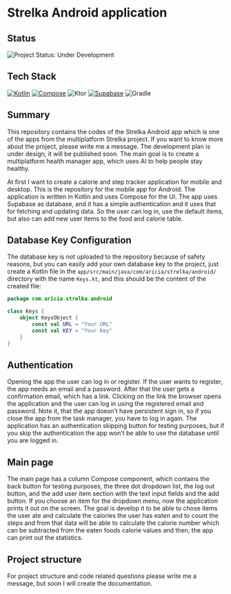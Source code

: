 # Strelka Android application

## Status

![Project Status: Under Development](https://img.shields.io/badge/Status-Under%20Development-orange?style=for-the-badge)

## Tech Stack

[![Kotlin](https://img.shields.io/badge/kotlin-%237F52FF.svg?style=for-the-badge&logo=kotlin&logoColor=white)](https://kotlinlang.org/)
[![Compose](https://img.shields.io/badge/Compose-4285F4.svg?style=for-the-badge&logo=android&logoColor=white)](https://developer.android.com/jetpack/compose)
![Ktor](https://img.shields.io/badge/ktor-000000.svg?style=for-the-badge&logo=ktor)
[![Supabase](https://img.shields.io/badge/Supabase-3ECF8E?style=for-the-badge&logo=supabase&logoColor=white)](https://supabase.com/)
![Gradle](https://img.shields.io/badge/Gradle-02303A.svg?style=for-the-badge&logo=gradle&logoColor=white)


## Summary

This repository contains the codes of the Strelka Android app which is one of the apps from the multiplatform Strelka project. If you want to know more about the project, please write me a message. The development plan is under design, it will be published soon. The main goal is to create a multiplatform health manager app, which uses AI to help people stay healthy.

At first I want to create a calorie and step tracker application for mobile and desktop. This is the repository for the mobile app for Android. The application is written in Kotlin and uses Compose for the UI. The app uses Supabase as database, and it has a simple authentication and it uses that for fetching and updating data. So the user can log in, use the default items, but also can add new user items to the food and calorie table.

## Database Key Configuration

The database key is not uploaded to the repository because of safety reasons, but you can easily add your own database key to the project, just create a Kotlin file in the `app/src/main/java/com/aricia/strelka/android/` directory with the name `Keys.kt`, and this should be the content of the created file:

```kotlin
package com.aricia.strelka.android

class Keys {
    object KeysObject {
        const val URL = "Your URL"
        const val KEY = "Your key"
    }
}
``` 

## Authentication
Opening the app the user can log in or register. If the user wants to register, the app needs an email and a password. After that the user gets a confirmation email, which has a link. Clicking on the link the browser opens the application and the user can log in using the registered email and password. Note it, that the app doesn’t have persistent sign in, so if you close the app from the task manager, you have to log in again. The application has an authentication skipping button for testing purposes, but if you skip the authentication the app won’t be able to use the database until you are logged in.

## Main page
The main page has a column Compose component, which contains the back button for testing purposes, the three dot dropdown list, the log out button, and the add user item section with the text input fields and the add button. If you choose an item for the dropdown menu, now the application prints it out on the screen. The goal is develop it to be able to chose items the user ate and calculate the calories the user has eaten and to count the steps and from that data will be able to calculate the calorie number which can be subtracted from the eaten foods calorie values and then, the app can print out the statistics.

## Project structure
For project structure and code related questions please write me a message, but soon I will create the documentation.
